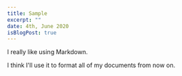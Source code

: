 ```yaml
---
title: Sample
excerpt: ""
date: 4th, June 2020
isBlogPost: true
---
```


I really like using Markdown.

I think I'll use it to format all of my documents from now on.